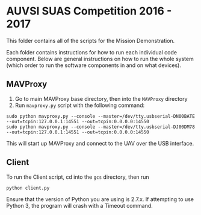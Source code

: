 # AUVSI SUAS Competition 2016 - 2017

This folder contains all of the scripts for the Mission Demonstration.

Each folder contains instructions for how to run each individual code component. Below are general instructions on how to run the whole system (which order to run the software components in and on what devices).

## MAVProxy

1) Go to main MAVProxy base directory, then into the ```MAVProxy``` directory
2) Run ```mavproxy.py``` script with the following command:

```
sudo python mavproxy.py --console --master=/dev/tty.usbserial-DN00BATE --out=tcpin:127.0.0.1:14551 --out=tcpin:0.0.0.0:14550
sudo python mavproxy.py --console --master=/dev/tty.usbserial-DJ00DM78 --out=tcpin:127.0.0.1:14551 --out=tcpin:0.0.0.0:14550

```

This will start up MAVProxy and connect to the UAV over the USB interface.

## Client

To run the Client script, cd into the ```gcs``` directory, then run

```
python client.py
```

Ensure that the version of Python you are using is 2.7.x. If attempting to use Python 3, the program will crash with a Timeout command.
